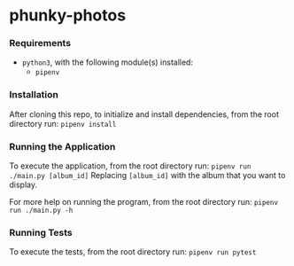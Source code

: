 # phunky-photos

### Requirements

- `python3`, with the following module(s) installed:
  - `pipenv`
  
### Installation

After cloning this repo, to initialize and install dependencies, from the root directory run: `pipenv install`

### Running the Application

To execute the application, from the root directory run: `pipenv run ./main.py [album_id]`
Replacing `[album_id]` with the album that you want to display.

For more help on running the program, from the root directory run: `pipenv run ./main.py -h`

### Running Tests

To execute the tests, from the root directory run: `pipenv run pytest`